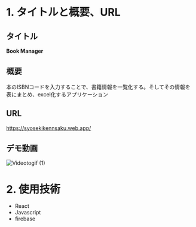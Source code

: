 # 1. タイトルと概要、URL
## タイトル
**Book Manager**

## 概要
本のISBNコードを入力することで、書籍情報を一覧化する。そしてその情報を表にまとめ、excel化するアプリケーション

## URL
https://syosekikennsaku.web.app/

## デモ動画

![Videotogif (1)](https://user-images.githubusercontent.com/78260526/170870709-5fad14b8-f5d0-44ab-8e1f-7401159514b9.gif)


# 2. 使用技術
- React
- Javascript
- firebase
